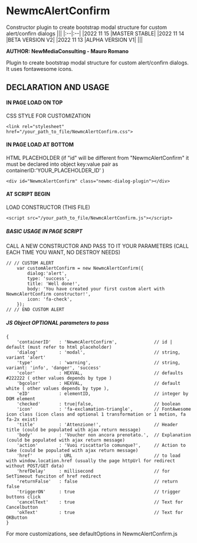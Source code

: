 # NewmcAlertConfirm

Constructor plugin to create bootstrap modal structure for custom alert/confirn dialogs
|||
|:--|:--|
|2022 11 15 |MASTER STABLE|
|2022 11 14 |BETA VERSION V2|
|2022 11 13 |ALPHA VERSION V1|
|||

**AUTHOR: NewMediaConsulting - Mauro Romano**

Plugin to create bootstrap modal structure for custom alert/confirn dialogs. It uses fontawesome icons.

## DECLARATION AND USAGE

#### IN PAGE LOAD ON TOP

CSS STYLE FOR CUSTOMIZATION

```<link rel="stylesheet" href="/your_path_to_file/NewmcAlertConfirm.css">```

#### IN PAGE LOAD AT BOTTOM

HTML PLACEHOLDER
(if "id" will be different from "NewmcAlertConfirm" it must be declared into object key:value pair as containerID:'YOUR_PLACEHOLDER_ID' )

```<div id="NewmcAlertConfirm" class="newmc-dialog-plugin"></div>```

#### AT SCRIPT BEGIN

LOAD CONSTRUCTOR (THIS FILE)

```<script src="/your_path_to_file/NewmcAlertConfirm.js"></script>```

##### BASIC USAGE IN PAGE SCRIPT

CALL A NEW CONSTRUCTOR AND PASS TO IT YOUR PARAMETERS (CALL EACH TIME YOU WANT, NO DESTROY NEEDS)

```
// // CUSTOM ALERT
    var customAlertConfirm = new NewmcAlertConfirm({
        dialog:'alert',
        type: 'success',
        title: 'Well done!',
        body: 'You have created your first custom alert with NewmcAlertConfirm constructor!',
        icon: 'fa-check',
    });
// // END CUSTOM ALERT
```

##### JS Object OPTIONAL parameters to pass

```
{
    'containerID'   : 'NewmcAlertConfirm',              // id | default (must refer to html placeholder)
    'dialog'        : 'modal',                          // string, variant 'alert'
    'type'          : 'warning',                        // string, variant: 'info', 'danger', 'success'    
    'color'         : HEXVAL,                           // defaults #222222 ( other values depends by type )
    'bgcolor'       : HEXVAL,                           // default white ( other values depends by type ),    
    'eID'           : elementID,                        // integer by DOM element
    'checked'       : true|false,                       // boolean
    'icon'          : 'fa-exclamation-triangle',        // FontAwesome icon class (icon class and optional 1 transformation or 1 motion, fa fa-2x exist)   
    'title'         : 'Attenzione!',                    // Header title (could be populated with ajax return message)
    'body'          : 'Voucher non ancora prenotato.',  // Explanation (could be populated with ajax return message)
    'action'        : 'Vuoi riscattarlo comunque?',     // Action to take (could be populated with ajax return message)
    'href'          : URL                               // to load with window.location.href (usually the page httpUrl for redirect without POST/GET data)
    'hrefDelay'     : millisecond                       // for SetTimeout funciton of href redirect
    'returnFalse'   : false                             // return false    
    'triggerON'     : true                              // trigger buttons click
    'cancelText'    : true                              // Text for Cancelbutton
    'okText'        : true                              // Text for OKButton
}
```

For more customizations, see defaultOptions in NewmcAlertConfirm.js
